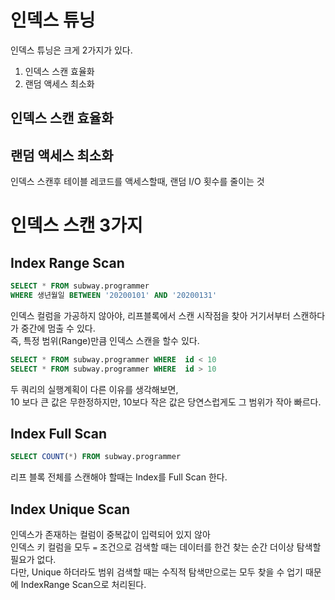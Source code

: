 # 인덱스 튜닝    
인덱스 튜닝은 크게 2가지가 있다.   
    
1. 인덱스 스캔 효율화    
2. 랜덤 액세스 최소화  
 
## 인덱스 스캔 효율화    
## 랜덤 액세스 최소화      
인덱스 스캔후 테이블 레코드를 액세스할때, 랜덤 I/O 횟수를 줄이는 것  

# 인덱스 스캔 3가지 

## Index Range Scan 

```sql
SELECT * FROM subway.programmer 
WHERE 생년월일 BETWEEN '20200101' AND '20200131'
```

인덱스 컬럼을 가공하지 않아야, 리프블록에서 스캔 시작점을 찾아 거기서부터 스캔하다가 중간에 멈출 수 있다.    
즉, 특정 범위(Range)만큼 인덱스 스캔을 할수 있다.     

```sql
SELECT * FROM subway.programmer WHERE  id < 10
SELECT * FROM subway.programmer WHERE  id > 10
```
 
두 쿼리의 실행계획이 다른 이유를 생각해보면,    
10 보다 큰 값은 무한정하지만, 10보다 작은 값은 당연스럽게도 그 범위가 작아 빠르다.  

## Index Full Scan  

```sql
SELECT COUNT(*) FROM subway.programmer 
```
리프 블록 전체를 스캔해야 할때는 Index를 Full Scan 한다.  

## Index Unique Scan
  
인덱스가 존재하는 컬럼이 중복값이 입력되어 있지 않아   
인덱스 키 컬럼을 모두 `=` 조건으로 검색할 때는 데이터를 한건 찾는 순간 더이상 탐색할 필요가 없다.          
다만, Unique 하더라도 범위 검색할 때는 수직적 탐색만으로는 모두 찾을 수 업기 때문에 IndexRange Scan으로 처리된다.   






